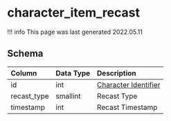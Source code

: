 # character_item_recast

!!! info
	This page was last generated 2022.05.11

## Schema

| Column | Data Type | Description |
| :--- | :--- | :--- |
| id | int | [Character Identifier](character_data.md) |
| recast_type | smallint | Recast Type |
| timestamp | int | Recast Timestamp |

